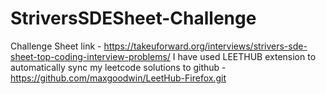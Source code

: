 # StriversSDESheet-Challenge

Challenge Sheet link - https://takeuforward.org/interviews/strivers-sde-sheet-top-coding-interview-problems/
I have used LEETHUB extension to automatically sync my leetcode solutions to github - https://github.com/maxgoodwin/LeetHub-Firefox.git
